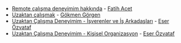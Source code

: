 - [Remote çalışma deneyimim hakkında](http://fatihacet.com/remote-calisma-deneyimi/) - [Fatih Acet](https://twitter.com/fatihacet)
- [Uzaktan çalışmak](https://medium.com/turkce/uzaktan-%C3%A7al%C4%B1%C5%9Fmak-e827e6e54360#.4foiq6cnn) - [Gökmen Görgen](https://twitter.com/gokmengorgen)
- [Uzaktan Çalışma Deneyimim - İşverenler ve İş Arkadaşları](http://eser.ozvataf.com/uzaktan-calisma-deneyimim-isverenler-ve-is-arkadaslari/) - [Eser Özvataf](https://twitter.com/eserozvataf)
- [Uzaktan Çalışma Deneyimim - Kişisel Organizasyon](http://eser.ozvataf.com/uzaktan-calisma-deneyimim-kisisel-organizasyon/) - [Eser Özvataf](https://twitter.com/eserozvataf)
